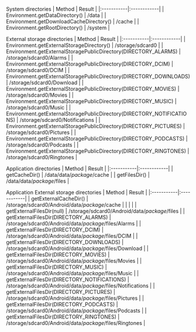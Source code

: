 System directories
| Method | Result |
|:-----------|:------------|
| Environment.getDataDirectory() | /data |
| Environment.getDownloadCacheDirectory() | /cache | 
| Environment.getRootDirectory() | /system | 

External storage directories
| Method | Result |
|:-----------|:------------|
| Environment.getExternalStorageDirectory() | /storage/sdcard0 | 
| Environment.getExternalStoragePublicDirectory(DIRECTORY_ALARMS) | /storage/sdcard0/Alarms | 
| Environment.getExternalStoragePublicDirectory(DIRECTORY_DCIM) | /storage/sdcard0/DCIM | 
| Environment.getExternalStoragePublicDirectory(DIRECTORY_DOWNLOADS) | /storage/sdcard0/Download | 
| Environment.getExternalStoragePublicDirectory(DIRECTORY_MOVIES) | /storage/sdcard0/Movies | 
| Environment.getExternalStoragePublicDirectory(DIRECTORY_MUSIC) | /storage/sdcard0/Music | 
| Environment.getExternalStoragePublicDirectory(DIRECTORY_NOTIFICATIONS) | /storage/sdcard0/Notifications | 
| Environment.getExternalStoragePublicDirectory(DIRECTORY_PICTURES) | /storage/sdcard0/Pictures | 
| Environment.getExternalStoragePublicDirectory(DIRECTORY_PODCASTS) | /storage/sdcard0/Podcasts | 
| Environment.getExternalStoragePublicDirectory(DIRECTORY_RINGTONES) | /storage/sdcard0/Ringtones | 

Application directories
| Method | Result |
|:-----------|:------------|
| getCacheDir() | /data/data/*package*/cache | 
| getFilesDir() | /data/data/*package*/files | 

Application External storage directories
| Method | Result |
|:-----------|:------------|
| getExternalCacheDir() | /storage/sdcard0/Android/data/*package*/cache | 
| | |
| getExternalFilesDir(null) | /storage/sdcard0/Android/data/*package*/files |
| getExternalFilesDir(DIRECTORY_ALARMS) | /storage/sdcard0/Android/data/*package*/files/Alarms | 
| getExternalFilesDir(DIRECTORY_DCIM) | /storage/sdcard0/Android/data/*package*/files/DCIM | 
| getExternalFilesDir(DIRECTORY_DOWNLOADS) | /storage/sdcard0/Android/data/*package*/files/Download | 
| getExternalFilesDir(DIRECTORY_MOVIES) | /storage/sdcard0/Android/data/*package*/files/Movies | 
| getExternalFilesDir(DIRECTORY_MUSIC) | /storage/sdcard0/Android/data/*package*/files/Music | 
| getExternalFilesDir(DIRECTORY_NOTIFICATIONS) | /storage/sdcard0/Android/data/*package*/files/Notifications | 
| getExternalFilesDir(DIRECTORY_PICTURES) | /storage/sdcard0/Android/data/*package*/files/Pictures | 
| getExternalFilesDir(DIRECTORY_PODCASTS) | /storage/sdcard0/Android/data/*package*/files/Podcasts | 
| getExternalFilesDir(DIRECTORY_RINGTONES) | /storage/sdcard0/Android/data/*package*/files/Ringtones | 
